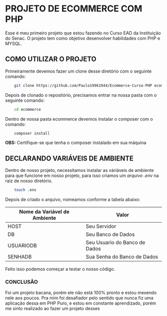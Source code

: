 # PROJETO DE ECOMMERCE COM PHP 

Esse é meu primeiro projeto que estou fazendo no Curso EAD da Instituição do Senac. O projeto tem como objetivo desenvolver habilidades com PHP e MYSQL.

## COMO UTILIZAR O PROJETO
Primeiramente devemos fazer um clone desse diretório com o seguinte comando:

```bash
    git clone https://github.com/Paulo19961944/Ecommerce-Curso-PHP ecommerce
```

Depois de clonado o repositório, precisamos entrar na nossa pasta com o seguinte comando:

```bash
    cd ecommerce
```

Dentro de nossa pasta ecommerce devemos instalar o composer com o comando:

```bash
    composer install
```
**OBS:** Certifique-se que tenha o composer instalado em sua máquina

## DECLARANDO VARIÁVEIS DE AMBIENTE
Dentro de nosso projeto, necessitamos instalar as váriáveis de ambiente para que funcione em nosso projeto, para isso criamos um _arquivo .env_ na raiz de nosso diretório.

```bash
    touch .env
```

Depois de criado o arquivo, nomeamos conforme a tabela abaixo:


| Nome da Variável de Ambiente | Valor         |
|------------------------------|---------------|
|HOST                          | Seu Servidor  |
|             DB            |Seu Banco de Dados|
|USUARIODB      | Seu Usuario do Banco de Dados|
|SENHADB          | Sua Senha do Banco de Dados|

Feito isso podemos começar a testar o nosso código.

### CONCLUSÃO
Foi um projeto bacana, porém ele não está 100% pronto e estou mexendo nele aos poucos. Pra mim foi desafiador pelo sentido que nunca fiz uma aplicação dessa em PHP Puro, e estou em constante aprendizado, porém me sinto realizado ao fazer um projeto desses
